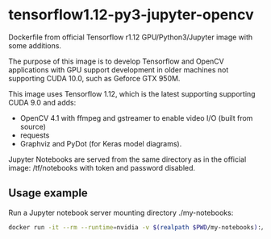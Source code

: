 # tensorflow1.12-py3-jupyter-opencv

Dockerfile from official Tensorflow r1.12 GPU/Python3/Jupyter image with some additions.

The purpose of this image is to develop Tensorflow and OpenCV applications with GPU support development in older machines not supporting CUDA 10.0, such as Geforce GTX 950M.

This image uses Tensorflow 1.12, which is the latest supporting supporting CUDA 9.0 and adds:

- OpenCV 4.1 with ffmpeg and gstreamer to enable video I/O (built from source)
- requests
- Graphviz and PyDot (for Keras model diagrams).

Jupyter Notebooks are served from the same directory as in the official image: /tf/notebooks with token and password disabled.

## Usage example

Run a Jupyter notebook server mounting directory ./my-notebooks:

```bash
docker run -it --rm --runtime=nvidia -v $(realpath $PWD/my-notebooks):/tf/notebooks -p 8888:8888 nhorro/tensorflow1.12-py3-jupyter-opencv:latest
```
